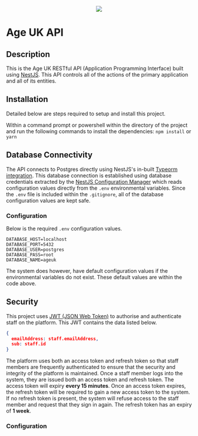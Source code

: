 
<p align="center">
  <img src="https://www.ageuk.org.uk/globalassets/age-uk/media/logos/age-uk-logo-no-strap.png">
</p>

# Age UK API
## Description
This is the Age UK RESTful API (Application Programming Interface) built using [NestJS](https://nestjs.com/). This API controls all of the actions of the primary application and all of its entities. 

## Installation
Detailed below are steps required to setup and install this project.

Within a command prompt or powershell within the directory of the project and run the following commands to install the dependencies: `npm install` or `yarn`

## Database Connectivity

The API connects to Postgres directly using NestJS's in-built [Typeorm integration](https://docs.nestjs.com/recipes/sql-typeorm). This database connection is established using database credentials extracted by the [NestJS Configuration Manager](https://docs.nestjs.com/techniques/configuration#configuration) which reads configuration values directly from the `.env` environmental variables. Since the `.env` file is included within the `.gitignore`, all of the database configuration values are kept safe.

### Configuration

Below is the required `.env` configuration values.

```.env
DATABASE_HOST=localhost
DATABASE_PORT=5432
DATABASE_USER=postgres
DATABASE_PASS=root
DATABASE_NAME=ageuk
```

The system does however, have default configuration values if the environmental variables do not exist. These default values are within the code above.

## Security
This project uses [JWT (JSON Web Token)](https://en.wikipedia.org/wiki/JSON_Web_Token) to authorise and authenticate staff on the platform. This JWT contains the data listed below.

```json
{
  emailAddress: staff.emailAddress,
  sub: staff.id
}
```

The platform uses both an access token and refresh token so that staff members are frequently authenticated to ensure that the security and integrity of the platform is maintained. Once a staff member logs into the system, they are issued both an access token and refresh token. The access token will expiry **every 15 minutes**. Once an access token expires, the refresh token will be required to gain a new access token to the system. If no refresh token is present, the system will refuse access to the staff member and request that they sign in again. The refresh token has an expiry of **1 week**.

### Configuration